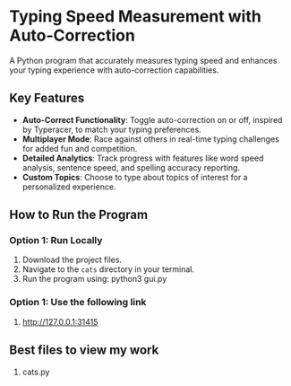 # Typing Speed Measurement with Auto-Correction

A Python program that accurately measures typing speed and enhances your typing experience with auto-correction capabilities.

## Key Features

- **Auto-Correct Functionality**: Toggle auto-correction on or off, inspired by Typeracer, to match your typing preferences.
- **Multiplayer Mode**: Race against others in real-time typing challenges for added fun and competition.
- **Detailed Analytics**: Track progress with features like word speed analysis, sentence speed, and spelling accuracy reporting.
- **Custom Topics**: Choose to type about topics of interest for a personalized experience.

## How to Run the Program

### Option 1: Run Locally
1. Download the project files.
2. Navigate to the `cats` directory in your terminal.
3. Run the program using: python3 gui.py

### Option 1: Use the following link
1. http://127.0.0.1:31415

## Best files to view my work
1. cats.py
 
